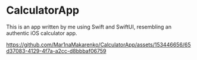 # CalculatorApp
This is an app written by me using Swift and SwiftUI, resembling an authentic iOS calculator app. 

https://github.com/Mar1naMakarenko/CalculatorApp/assets/153446656/65d37083-4129-4f7a-a2cc-d8bbbaf06759

